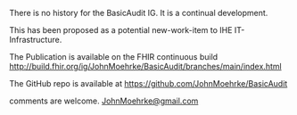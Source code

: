 There is no history for the BasicAudit IG. It is a continual development.

This has been proposed as a potential new-work-item to IHE IT-Infrastructure.

The Publication is available on the FHIR continuous build http://build.fhir.org/ig/JohnMoehrke/BasicAudit/branches/main/index.html

The GitHub repo is available at https://github.com/JohnMoehrke/BasicAudit

comments are welcome. JohnMoehrke@gmail.com 


